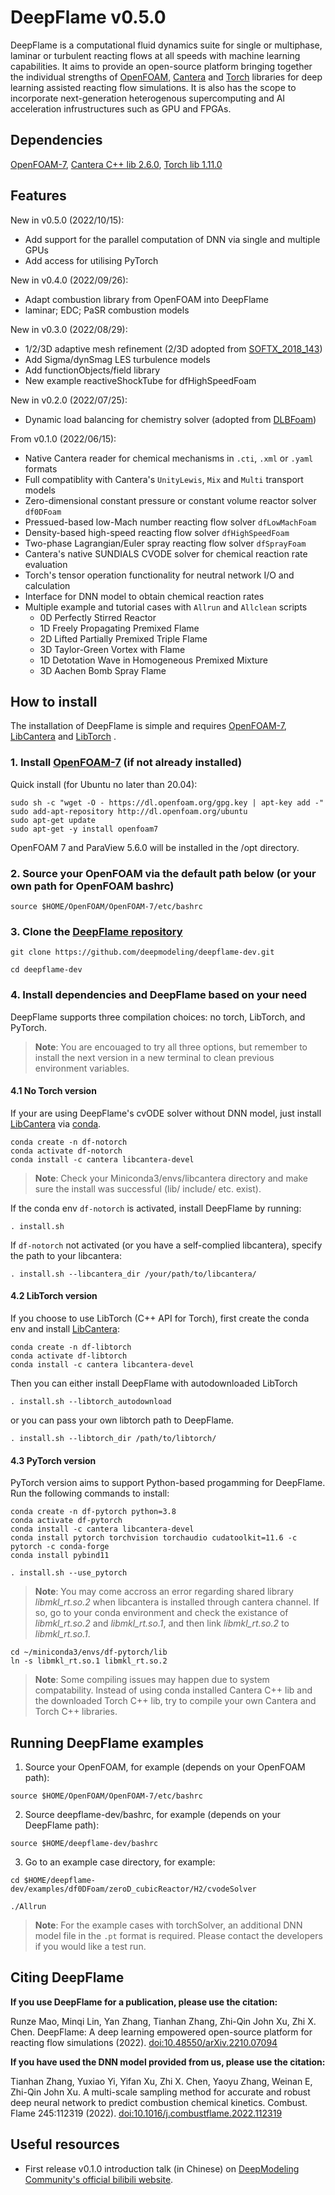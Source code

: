 # DeepFlame v0.5.0
DeepFlame is a computational fluid dynamics suite for single or multiphase, laminar or turbulent reacting flows at all speeds with machine learning capabilities. It aims to provide an open-source platform bringing together the individual strengths of [OpenFOAM](https://openfoam.org), [Cantera](https://cantera.org) and [Torch](https://pytorch.org/) libraries for deep learning assisted reacting flow simulations. It is also has the scope to incorporate next-generation heterogenous supercomputing and AI acceleration infrustructures such as GPU and FPGAs.

## Dependencies
[OpenFOAM-7](https://openfoam.org/version/7), [Cantera C++ lib 2.6.0](https://anaconda.org/conda-forge/libcantera-devel), [Torch lib 1.11.0](https://pytorch.org/)

## Features
New in v0.5.0 (2022/10/15):
- Add support for the parallel computation of DNN via single and multiple GPUs
- Add access for utilising PyTorch

New in v0.4.0 (2022/09/26):
- Adapt combustion library from OpenFOAM into DeepFlame
- laminar; EDC; PaSR combustion models

New in v0.3.0 (2022/08/29):
- 1/2/3D adaptive mesh refinement (2/3D adopted from [SOFTX_2018_143](https://github.com/ElsevierSoftwareX/SOFTX_2018_143))
- Add Sigma/dynSmag LES turbulence models
- Add functionObjects/field library
- New example reactiveShockTube for dfHighSpeedFoam

New in v0.2.0 (2022/07/25):
- Dynamic load balancing for chemistry solver (adopted from [DLBFoam](https://github.com/blttkgl/DLBFoam-1.0))

From v0.1.0 (2022/06/15):
- Native Cantera reader for chemical mechanisms in `.cti`, `.xml` or `.yaml` formats
- Full compatiblity with Cantera's `UnityLewis`, `Mix` and `Multi` transport models
- Zero-dimensional constant pressure or constant volume reactor solver `df0DFoam`
- Pressued-based low-Mach number reacting flow solver `dfLowMachFoam`
- Density-based high-speed reacting flow solver `dfHighSpeedFoam`
- Two-phase Lagrangian/Euler spray reacting flow solver `dfSprayFoam`
- Cantera's native SUNDIALS CVODE solver for chemical reaction rate evaluation
- Torch's tensor operation functionality for neutral network I/O and calculation
- Interface for DNN model to obtain chemical reaction rates
- Multiple example and tutorial cases with `Allrun` and `Allclean` scripts
  - 0D Perfectly Stirred Reactor
  - 1D Freely Propagating Premixed Flame
  - 2D Lifted Partially Premixed Triple Flame
  - 3D Taylor-Green Vortex with Flame
  - 1D Detotation Wave in Homogeneous Premixed Mixture
  - 3D Aachen Bomb Spray Flame

## How to install
The installation of DeepFlame is simple and requires [OpenFOAM-7](https://openfoam.org/version/7), [LibCantera](https://anaconda.org/conda-forge/libcantera-devel) and [LibTorch](https://pytorch.org/) .

### 1. Install [OpenFOAM-7](https://openfoam.org/version/7) (if not already installed)

  Quick install (for Ubuntu no later than 20.04):
```
sudo sh -c "wget -O - https://dl.openfoam.org/gpg.key | apt-key add -"
sudo add-apt-repository http://dl.openfoam.org/ubuntu
sudo apt-get update
sudo apt-get -y install openfoam7
```
  OpenFOAM 7 and ParaView 5.6.0 will be installed in the /opt directory.

### 2. Source your OpenFOAM via the default path below (or your own path for OpenFOAM bashrc)
```
source $HOME/OpenFOAM/OpenFOAM-7/etc/bashrc
```

### 3. Clone the [DeepFlame repository](https://github.com/deepmodeling/deepflame-dev)
```
git clone https://github.com/deepmodeling/deepflame-dev.git

cd deepflame-dev
```
### 4. Install dependencies and DeepFlame based on your need
DeepFlame supports three compilation choices: no torch, LibTorch, and PyTorch. 
>**Note**: You are encouaged to try all three options, but remember to install the next version in a new terminal to clean previous environment variables.
#### 4.1 No Torch version 
If your are using DeepFlame's cvODE solver without DNN model, just install [LibCantera](https://anaconda.org/conda-forge/libcantera-devel) via [conda](https://docs.conda.io/en/latest/miniconda.html#linux-installers).
```
conda create -n df-notorch
conda activate df-notorch
conda install -c cantera libcantera-devel
```
>**Note**: Check your Miniconda3/envs/libcantera directory and make sure the install was successful (lib/ include/ etc. exist).

If the conda env `df-notorch` is activated, install DeepFlame by running: 

```
. install.sh 
```
If `df-notorch` not activated (or you have a self-complied libcantera), specify the path to your libcantera:
```
. install.sh --libcantera_dir /your/path/to/libcantera/
```

#### 4.2 LibTorch version
If you choose to use LibTorch (C++ API for Torch), first create the conda env and install [LibCantera](https://anaconda.org/conda-forge/libcantera-devel):
```
conda create -n df-libtorch
conda activate df-libtorch
conda install -c cantera libcantera-devel
```
Then you can either install DeepFlame with autodownloaded LibTorch
```
. install.sh --libtorch_autodownload
```
or you can pass your own libtorch path to DeepFlame.

```
. install.sh --libtorch_dir /path/to/libtorch/
```

#### 4.3 PyTorch version
PyTorch version aims to support Python-based progamming for DeepFlame. Run the following commands to install:
```
conda create -n df-pytorch python=3.8
conda activate df-pytorch
conda install -c cantera libcantera-devel
conda install pytorch torchvision torchaudio cudatoolkit=11.6 -c pytorch -c conda-forge 
conda install pybind11

. install.sh --use_pytorch
```
>**Note**: You may come accross an error regarding shared library *libmkl_rt.so.2* when libcantera is installed through cantera channel. If so, go to your conda environment and check the existance of *libmkl_rt.so.2* and *libmkl_rt.so.1*, and then link *libmkl_rt.so.2* to *libmkl_rt.so.1*.
```
cd ~/miniconda3/envs/df-pytorch/lib
ln -s libmkl_rt.so.1 libmkl_rt.so.2
```

> **Note**: Some compiling issues may happen due to system compatability. Instead of using conda installed Cantera C++ lib and the downloaded Torch C++ lib, try to compile your own Cantera and Torch C++ libraries.

## Running DeepFlame examples
1. Source your OpenFOAM, for example (depends on your OpenFOAM path):
```
source $HOME/OpenFOAM/OpenFOAM-7/etc/bashrc
```
2. Source deepflame-dev/bashrc, for example (depends on your DeepFlame path):
```
source $HOME/deepflame-dev/bashrc
```
3. Go to an example case directory, for example:
```
cd $HOME/deepflame-dev/examples/df0DFoam/zeroD_cubicReactor/H2/cvodeSolver

./Allrun
```

>**Note**: For the example cases with torchSolver, an additional DNN model file in the `.pt` format is required. Please contact the developers if you would like a test run.



## Citing DeepFlame
**If you use DeepFlame for a publication, please use the citation:**

Runze Mao, Minqi Lin, Yan Zhang, Tianhan Zhang, Zhi-Qin John Xu, Zhi X. Chen. DeepFlame: A deep learning empowered open-source platform for reacting flow simulations (2022). [doi:10.48550/arXiv.2210.07094](https://doi.org/10.48550/arXiv.2210.07094)

**If you have used the DNN model provided from us, please use the citation:**

Tianhan Zhang, Yuxiao Yi, Yifan Xu, Zhi X. Chen, Yaoyu Zhang, Weinan E, Zhi-Qin John Xu. A multi-scale sampling method for accurate and robust deep neural network to predict combustion chemical kinetics. Combust. Flame 245:112319 (2022). [doi:10.1016/j.combustflame.2022.112319](https://doi.org/doi:10.1016/j.combustflame.2022.112319)

## Useful resources
- First release v0.1.0 introduction talk (in Chinese) on [DeepModeling Community's official bilibili website](https://www.bilibili.com/video/BV1Vf4y1f7wB?vd_source=309a67109ca33c4ef79bf506f8ce70ab).
